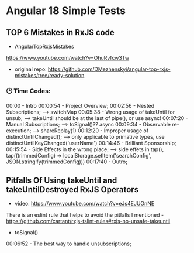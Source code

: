 # Angular 18 Simple Tests

## TOP 6 Mistakes in RxJS code

- AngularTopRxjsMistakes

https://www.youtube.com/watch?v=OhuRvfcw3Tw

- original repo:
https://github.com/DMezhenskyi/angular-top-rxjs-mistakes/tree/ready-solution

### 🕒  Time Codes:
00:00 - Intro
00:00:54 - Project Overview;
00:02:56  - Nested Subscriptions; --> switchMap
00:05:38 - Wrong usage of takeUntil for unsub; --> takeUntil should be at the last of pipe(), or use async!
00:07:20 - Manual Subscriptions; --> toSignal()?? async
00:09:34 - Observable re-execution; --> shareReplay(1)
00:12:20 - Improper usage of distinctUntilChanged(); --> only applicable to primative types, use distinctUntilKeyChanged('userName')
00:14:46 - Brilliant Sponsorship;
00:15:54 - Side Effects in the wrong place; --> side effets in tap(), tap((trimmedConfig) => localStorage.setItem('searchConfig', JSON.stringify(trimmedConfig)))
00:17:40 - Outro;

## Pitfalls Of Using takeUntil and takeUntilDestroyed RxJS Operators

- video: https://www.youtube.com/watch?v=eJs4EJUOnNE

There is an eslint rule that helps to avoid the pitfalls I mentioned - https://github.com/cartant/rxjs-tslint-rules#rxjs-no-unsafe-takeuntil

- toSignal()

00:06:52 - The best way to handle unsubscriptions;
